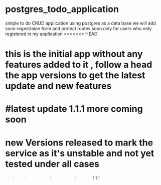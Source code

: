 # postgres_todo_application
simple to do CRUD application using postgres as a data base
we will add soon regestraion form and protect routes soon only for users who only registered in my application
<<<<<<< HEAD

# this is the initial app without any features added to it , follow a head the app versions to get the latest update and new features 
#latest update 1.1.1 more coming soon 
=======
# new Versions released to mark the service as it's unstable and not yet tested under all cases 
>>>>>>> 1.1.1
